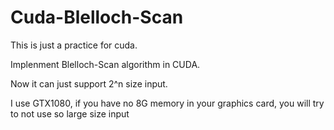 # Cuda-Blelloch-Scan

This is just a practice for cuda.

Implenment Blelloch-Scan algorithm in CUDA.

Now it can just support 2^n size input. 

I use GTX1080, if you have no 8G memory in your graphics card, you will try to not use so large size input